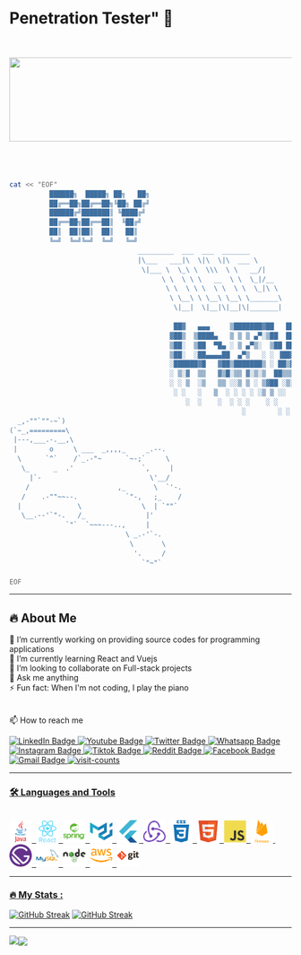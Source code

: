 # Penetration Tester" 👋
<br>
<br>
<div id="header" align="justify">
  <img src="https://media.giphy.com/media/eUdtR10ZsxlFC/giphy.gif" width="1000" height="150"/>
</div>
<br>
<br>

```bash

cat << "EOF"
          ██████╗  █████╗ ██╗   ██╗
          ██╔══██╗██╔══██╗╚██╗ ██╔╝
          ██████╔╝███████║ ╚████╔╝ 
          ██╔══██╗██╔══██║  ╚██╔╝  
          ██║  ██║██║  ██║   ██║   
          ╚═╝  ╚═╝╚═╝  ╚═╝   ╚═╝ 
                                _________  ___  ___  _______      
                                |\___   ___|\  \|\  \|\  ___ \     
                                 \|___ \  \_\ \  \\\  \ \   __/|    
                                      \ \  \ \ \   __  \ \  \_|/__  
                                       \ \  \ \ \  \ \  \ \  \_|\ \ 
                                        \ \__\ \ \__\ \__\ \_______\
                                         \|__|  \|__|\|__|\|_______|                                                                        

                                         ██▓   ▄▄▄     ▒███████▓██   ██▓    ██░ ██ ▄▄▄      ▄████▄  ██ ▄█▓█████ ██▀███  
                                        ▓██▒  ▒████▄   ▒ ▒ ▒ ▄▀░▒██  ██▒   ▓██░ ██▒████▄   ▒██▀ ▀█  ██▄█▒▓█   ▀▓██ ▒ ██▒
                                        ▒██░  ▒██  ▀█▄ ░ ▒ ▄▀▒░  ▒██ ██░   ▒██▀▀██▒██  ▀█▄ ▒▓█    ▄▓███▄░▒███  ▓██ ░▄█ ▒
                                        ▒██░  ░██▄▄▄▄██  ▄▀▒   ░ ░ ▐██▓░   ░▓█ ░██░██▄▄▄▄██▒▓▓▄ ▄██▓██ █▄▒▓█  ▄▒██▀▀█▄  
                                        ░██████▓█   ▓██▒███████▒ ░ ██▒▓░   ░▓█▒░██▓▓█   ▓██▒ ▓███▀ ▒██▒ █░▒████░██▓ ▒██▒
                                        ░ ▒░▓  ▒▒   ▓▒█░▒▒ ▓░▒░▒  ██▒▒▒     ▒ ░░▒░▒▒▒   ▓▒█░ ░▒ ▒  ▒ ▒▒ ▓░░ ▒░ ░ ▒▓ ░▒▓░
                                        ░ ░ ▒  ░▒   ▒▒ ░░▒ ▒ ░ ▒▓██ ░▒░     ▒ ░▒░ ░ ▒   ▒▒ ░ ░  ▒  ░ ░▒ ▒░░ ░  ░ ░▒ ░ ▒░
                                         ░ ░   ░   ▒  ░ ░ ░ ░ ░▒ ▒ ░░      ░  ░░ ░ ░   ▒  ░       ░ ░░ ░   ░    ░░   ░ 
                                            ░  ░    ░  ░ ░ ░    ░ ░         ░  ░  ░     ░  ░ ░     ░  ░     ░  ░  ░     
                                                          ░        ░ ░                        ░                                                                                               
  _,-""`""-~`)
(`~_,=========\
 |---,___.-.__,\
 |        o     \ ___  _,,,,_     _.--.
  \      `^`    /`_.-"~      `~-;`     \
   \_      _  .'                 `,     |
     |`-                           \'__/ 
    /                      ,_       \  `'-. 
   /    .-""~~--.            `"-,   ;_    /
  |              \               \  | `""`
   \__.--'`"-.   /_               |'
              `"`  `~~~---..,     |
                             \ _.-'`-.
                              \       \
                               '.     /
                                 `"~"`

EOF
```

---

## :fire: About Me<br>
 🔭 I’m currently working on providing source codes for programming applications<br>
 🌱 I’m currently learning React and Vuejs<br>
 👯 I’m looking to collaborate on Full-stack projects<br>
 💬 Ask me anything<br>
 ⚡ Fun fact: When I'm not coding, I play the piano<br>
<br>
<br>
 📫 How to reach me
<div id="badges">
  <a href="https://www.linkedin.com/in/raymondnesiama/">
    <img src="https://img.shields.io/badge/LinkedIn-blue?style=for-the-badge&logo=linkedin&logoColor=white" alt="LinkedIn Badge"/>
  </a>
  <a href="https://www.youtube.com/channel/UCX6kZg4Q3zT-8CUuX3U6HPA">
    <img src="https://img.shields.io/badge/YouTube-red?style=for-the-badge&logo=youtube&logoColor=white" alt="Youtube Badge"/>
  </a>
  <a href="https://twitter.com/ride_gray">
    <img src="https://img.shields.io/badge/Twitter-blue?style=for-the-badge&logo=twitter&logoColor=white" alt="Twitter Badge"/>
  </a>
  <a href="https://web.whatsapp.com/">
    <img src="https://img.shields.io/badge/whatsapp-green?style=for-the-badge&logo=whatsapp&logoColor=white" alt="Whatsapp Badge"/>
  <a href="https://www.instagram.com/">
    <img src="https://img.shields.io/badge/instagram-purple?style=for-the-badge&logo=instagram&logoColor=white" alt="Instagram Badge"/>
  <a href="your-tiktok-URL">
    <img src="https://img.shields.io/badge/tiktok-black?style=for-the-badge&logo=tiktok&logoColor=white" alt="Tiktok Badge"/>
  <a href="your-reddit-URL">
    <img src="https://img.shields.io/badge/reddit-red?style=for-the-badge&logo=reddit&logoColor=white" alt="Reddit Badge"/>
  <a href="your-facebook-URL">
    <img src="https://img.shields.io/badge/facebook-blue?style=for-the-badge&logo=facebook&logoColor=white" alt="Facebook Badge"/>
  <a href="https://mail.google.com/mail/u/0/?tab=rm#inbox?compose=new">
    <img src="https://img.shields.io/badge/gmail-red?style=for-the-badge&logo=gmail&logoColor=white" alt="Gmail Badge"/>
    <img src="https://komarev.com/ghpvc/?username=your-github-username&style=flat-square&color=blue" alt="visit-counts"/>
</div>
    
---

### :hammer_and_wrench: Languages and Tools
<br>
<div>
  <img src="https://github.com/devicons/devicon/blob/master/icons/java/java-original-wordmark.svg" title="Java" alt="Java" width="40" height="40"/>&nbsp;
  <img src="https://github.com/devicons/devicon/blob/master/icons/react/react-original-wordmark.svg" title="React" alt="React" width="40" height="40"/>&nbsp;
  <img src="https://github.com/devicons/devicon/blob/master/icons/spring/spring-original-wordmark.svg" title="Spring" alt="Spring" width="40" height="40"/>&nbsp;
  <img src="https://github.com/devicons/devicon/blob/master/icons/materialui/materialui-original.svg" title="Material UI" alt="Material UI" width="40" height="40"/>&nbsp;
  <img src="https://github.com/devicons/devicon/blob/master/icons/flutter/flutter-original.svg" title="Flutter" alt="Flutter" width="40" height="40"/>&nbsp;
  <img src="https://github.com/devicons/devicon/blob/master/icons/redux/redux-original.svg" title="Redux" alt="Redux " width="40" height="40"/>&nbsp;
  <img src="https://github.com/devicons/devicon/blob/master/icons/css3/css3-plain-wordmark.svg"  title="CSS3" alt="CSS" width="40" height="40"/>&nbsp;
  <img src="https://github.com/devicons/devicon/blob/master/icons/html5/html5-original.svg" title="HTML5" alt="HTML" width="40" height="40"/>&nbsp;
  <img src="https://github.com/devicons/devicon/blob/master/icons/javascript/javascript-original.svg" title="JavaScript" alt="JavaScript" width="40" height="40"/>&nbsp;
  <img src="https://github.com/devicons/devicon/blob/master/icons/firebase/firebase-plain-wordmark.svg" title="Firebase" alt="Firebase" width="40" height="40"/>&nbsp;
  <img src="https://github.com/devicons/devicon/blob/master/icons/gatsby/gatsby-original.svg" title="Gatsby"  alt="Gatsby" width="40" height="40"/>&nbsp;
  <img src="https://github.com/devicons/devicon/blob/master/icons/mysql/mysql-original-wordmark.svg" title="MySQL"  alt="MySQL" width="40" height="40"/>&nbsp;
  <img src="https://github.com/devicons/devicon/blob/master/icons/nodejs/nodejs-original-wordmark.svg" title="NodeJS" alt="NodeJS" width="40" height="40"/>&nbsp;
  <img src="https://github.com/devicons/devicon/blob/master/icons/amazonwebservices/amazonwebservices-plain-wordmark.svg" title="AWS" alt="AWS" width="40" height="40"/>&nbsp;
  <img src="https://github.com/devicons/devicon/blob/master/icons/git/git-original-wordmark.svg" title="Git" **alt="Git" width="40" height="40"/>
</div>

    
---

### :fire: My Stats :
[![GitHub Streak](http://github-readme-streak-stats.herokuapp.com?user=raymondnes&theme=dark&background=000000)](https://git.io/streak-stats)
[![GitHub Streak](https://streak-stats.demolab.com/?user=raymondnes)](https://git.io/streak-stats)

---
   
    
<img align="left" style="display: inline; height: 165px" src="https://github-readme-stats.vercel.app/api/top-langs/?username=raymondnes&layout=compact&theme=vision-friendly-dark" />

<img align="center" style="display: inline; height: 165px" src="https://github-readme-stats.vercel.app/api?username=raymondnes&count_private=true&show_icons=true&theme=radical&hide_rank=false" />


